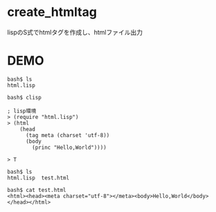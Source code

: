 # create_htmltag

lispのS式でhtmlタグを作成し、htmlファイル出力


# DEMO
```
bash$ ls
html.lisp

bash$ clisp

; lisp環境
> (require "html.lisp")
> (html
    (head
      (tag meta (charset 'utf-8))
      (body
        (princ "Hello,World"))))
      
> T

bash$ ls
html.lisp  test.html

bash$ cat test.html
<html><head><meta charset="utf-8"></meta><body>Hello,World</body></head></html>
```
